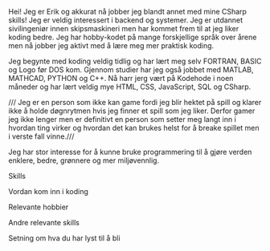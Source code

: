 Hei! Jeg er Erik og akkurat nå jobber jeg blandt annet med mine CSharp skills!  Jeg er veldig interessert i backend og systemer. Jeg er utdannet sivilingeniør innen skipsmaskineri men har kommet frem til at jeg liker koding bedre. Jeg har hobby-kodet på mange forskjellige språk over årene men nå jobber jeg aktivt med å lære meg mer praktisk koding.

Jeg begynte med koding veldig tidlig og har lært meg selv FORTRAN, BASIC og Logo før DOS kom. Gjennom studier har jeg også jobbet med MATLAB, MATHCAD, PYTHON og C++. Nå harr jerg vært på Kodehode i noen måneder og har lært veldig mye HTML, CSS, JavaScript, SQL og CSharp. 

/// Jeg er en person som ikke kan game fordi jeg blir hektet på spill og klarer ikke å holde døgnrytmen hvis jeg finner et spill som jeg liker. Derfor gamer jeg ikke lenger men er definitivt en person som setter meg langt inn i hvordan ting virker og hvordan det kan brukes helst for å breake spillet men i verste fall vinne.///

Jeg har stor interesse for å kunne bruke programmering til å gjøre verden enklere, bedre, grønnere og mer miljøvennlig.




Skills

Vordan kom inn i koding

Relevante hobbier

Andre relevante skills

Setning om hva du har lyst til å bli


